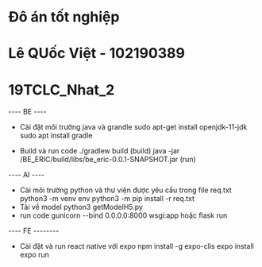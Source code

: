 # Đô án tốt nghiệp 
# Lê QUốc Việt - 102190389
# 19TCLC_Nhat_2 


---- BE ----
- Cài đặt môi trường java và grandle
    sudo apt-get install openjdk-11-jdk
    sudo apt install gradle

- Build và run code
    ./gradlew build (build)
    java -jar /BE_ERIC/build/libs/be_eric-0.0.1-SNAPSHOT.jar (run)

---- AI ----
- Cài môi trường python và thư viện được yêu cầu trong file req.txt 
    python3 -m venv env
    python3 -m pip install -r req.txt
- Tải về model
    python3 getModelH5.py
- run code
    gunicorn --bind 0.0.0.0:8000 wsgi:app
    hoặc flask run

---- FE --------
- Cài đặt và run react native với expo
    npm install -g expo-clis
    expo install
    expo run

